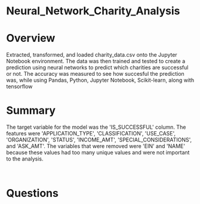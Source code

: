 # Neural_Network_Charity_Analysis


# Overview 
Extracted, transformed, and loaded charity_data.csv onto the Jupyter Notebook environment. The data was then trained and tested to create a prediction using neural networks to predict which charities are successful or not. The accuracy was measured to see how succesful the prediction was, while using Pandas, Python, Jupyter Notebook, Scikit-learn, along with tensorflow
# Summary
The target variable for the model was the 'IS_SUCCESSFUL' column. The features were 'APPLICATION_TYPE', 'CLASSIFICATION', 'USE_CASE', 'ORGANIZATION', 'STATUS', 'INCOME_AMT', 'SPECIAL_CONSIDERATIONS', and 'ASK_AMT'. The variables that were removed were 'EIN' and 'NAME' because these values had too many unique values and were not important to the analysis.
![]()


![]()


![]()

# Questions
